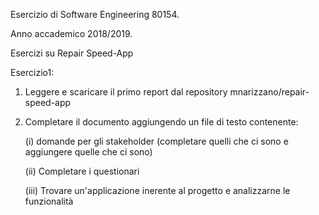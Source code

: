 Esercizio di Software Engineering 80154.

Anno accademico 2018/2019.

Esercizi su Repair Speed-App


Esercizio1:

1) Leggere e scaricare il primo report dal repository mnarizzano/repair-speed-app

2) Completare il documento aggiungendo un file di testo contenente:

   (i) domande per gli stakeholder (completare quelli che ci sono e aggiungere quelle che ci sono)

   (ii) Completare i questionari

   (iii) Trovare un'applicazione inerente al progetto e analizzarne le funzionalità
